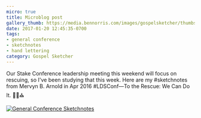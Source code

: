 ```yaml
---
micro: true
title: Microblog post
gallery_thumb: https://media.bennorris.com/images/gospelsketcher/thumbs/apr-16-arnold.jpg
date: 2017-01-20 12:45:35-0700
tags:
- general conference
- sketchnotes
- hand lettering
category: Gospel Sketcher
---
```


Our Stake Conference leadership meeting this weekend will focus on rescuing, so I've been studying that this week. Here are my #sketchnotes from Mervyn B. Arnold in Apr 2016 #LDSConf—To the Rescue: We Can Do It.  ✍🏼⛪️

[![General Conference Sketchnotes](https://media.bennorris.com/images/gospelsketcher/general-conference/apr-2016/apr-16-arnold.jpg)](https://media.bennorris.com/images/gospelsketcher/general-conference/apr-2016/apr-16-arnold.jpg)
